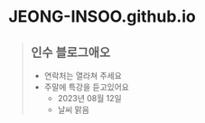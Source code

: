 # JEONG-INSOO.github.io
> ## 인수 블로그애오
>  - 연락처는 열라쳐 주세요
>  - 주말에 특강을 듣고있어요
>     - 2023년 08월 12일
>     - 날씨 맑음

